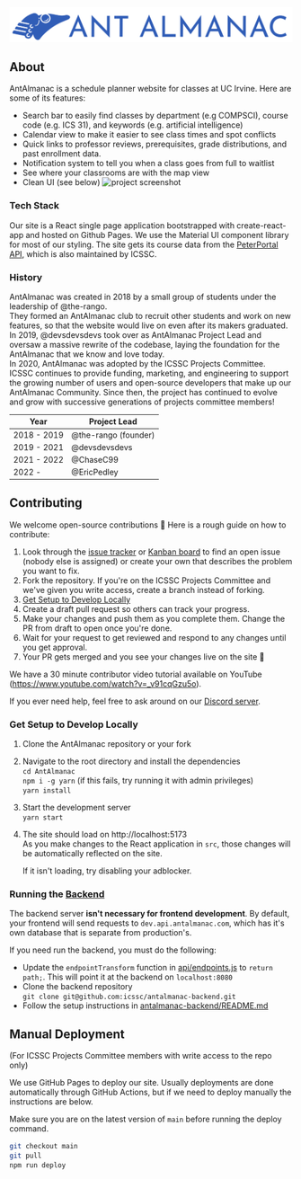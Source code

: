 ![AntAlmanac](/public/banner.png)

## About

AntAlmanac is a schedule planner website for classes at UC Irvine. Here are some of its features:

-   Search bar to easily find classes by department (e.g COMPSCI), course code (e.g. ICS 31), and keywords (e.g. artificial intelligence)
-   Calendar view to make it easier to see class times and spot conflicts
-   Quick links to professor reviews, prerequisites, grade distributions, and past enrollment data.
-   Notification system to tell you when a class goes from full to waitlist
-   See where your classrooms are with the map view
-   Clean UI (see below)
    ![project screenshot](https://user-images.githubusercontent.com/48658337/177026240-be0f79b4-e909-486b-aa52-c1a435983781.png)

### Tech Stack

Our site is a React single page application bootstrapped with create-react-app and hosted on Github Pages. We use the Material UI component library for most of our styling. The site gets its course data from the [PeterPortal API](https://api.peterportal.org/), which is also maintained by ICSSC.

### History

AntAlmanac was created in 2018 by a small group of students under the leadership of @the-rango.  
They formed an AntAlmanac club to recruit other students and work on new features, so that the website would live on even after its makers graduated.  
In 2019, @devsdevsdevs took over as AntAlmanac Project Lead and oversaw a massive rewrite of the codebase, laying the foundation for the AntAlmanac that we know and love today.  
In 2020, AntAlmanac was adopted by the ICSSC Projects Committee.  
ICSSC continues to provide funding, marketing, and engineering to support the growing number of users and open-source developers that make up our AntAlmanac Community.
Since then, the project has continued to evolve and grow with successive generations of projects committee members!

| Year        | Project Lead         |
| ----------- | -------------------- |
| 2018 - 2019 | @the-rango (founder) |
| 2019 - 2021 | @devsdevsdevs        |
| 2021 - 2022 | @ChaseC99            |
| 2022 -      | @EricPedley          |

## Contributing

We welcome open-source contributions 🤗 Here is a rough guide on how to contribute:

1. Look through the [issue tracker](https://github.com/icssc/AntAlmanac/issues) or [Kanban board](https://github.com/icssc/AntAlmanac/wiki/Kanban-Board-Docs) to find an open issue (nobody else is assigned) or create your own that describes the problem you want to fix. 
2. Fork the repository. If you're on the ICSSC Projects Committee and we've given you write access, create a branch instead of forking.
3. [Get Setup to Develop Locally](#get-setup-to-develop-locally)
4. Create a draft pull request so others can track your progress.
5. Make your changes and push them as you complete them. Change the PR from draft to open once you're done.
6. Wait for your request to get reviewed and respond to any changes until you get approval.
7. Your PR gets merged and you see your changes live on the site 🥳

We have a 30 minute contributor video tutorial available on YouTube (https://www.youtube.com/watch?v=_v91cqGzu5o).

If you ever need help, feel free to ask around on our [Discord server](https://discord.gg/Zu8KZHERtJ).

### Get Setup to Develop Locally

1. Clone the AntAlmanac repository or your fork

2. Navigate to the root directory and install the dependencies  
   `cd AntAlmanac`  
   `npm i -g yarn` (if this fails, try running it with admin privileges)  
   `yarn install`

3. Start the development server  
   `yarn start`

4. The site should load on http://localhost:5173  
   As you make changes to the React application in `src`, those changes will be automatically reflected on the site.

   If it isn't loading, try disabling your adblocker.

### Running the [Backend](https://github.com/icssc/antalmanac-backend)

The backend server **isn't necessary for frontend development**. By default, your frontend will send requests to `dev.api.antalmanac.com`, which has it's own database that is separate from production's.

If you need run the backend, you must do the following:

-   Update the `endpointTransform` function in [api/endpoints.js](https://github.com/icssc/AntAlmanac/blob/main/src/api/endpoints.js#L2) to `return path;`. This will point it at the backend on `localhost:8080`
-   Clone the backend repository  
    `git clone git@github.com:icssc/antalmanac-backend.git`
-   Follow the setup instructions in [antalmanac-backend/README.md](https://github.com/icssc/antalmanac-backend#readme)

## Manual Deployment

(For ICSSC Projects Committee members with write access to the repo only)

We use GitHub Pages to deploy our site. Usually deployments are done automatically through GitHub Actions, but if we need to deploy manually the instructions are below.

Make sure you are on the latest version of `main` before running the deploy command.

```bash
git checkout main
git pull
npm run deploy
```

